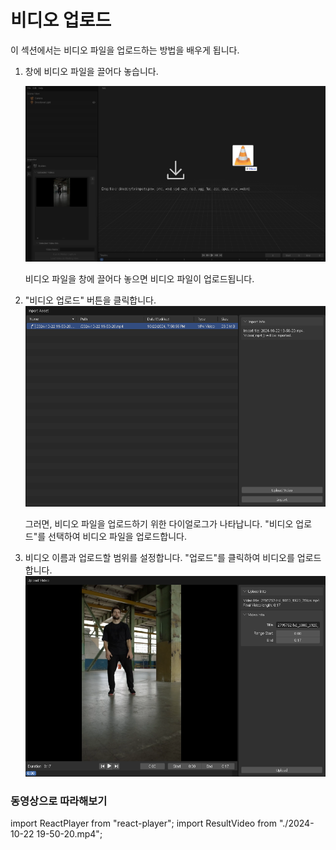 # 비디오 업로드

이 섹션에서는 비디오 파일을 업로드하는 방법을 배우게 됩니다.

1. 창에 비디오 파일을 끌어다 놓습니다.

    ![drag drop video](image.png)

    비디오 파일을 창에 끌어다 놓으면 비디오 파일이 업로드됩니다.

2. "비디오 업로드" 버튼을 클릭합니다.
    ![import dialog](image-1.png)

    그러면, 비디오 파일을 업로드하기 위한 다이얼로그가 나타납니다. "비디오 업로드"를 선택하여 비디오 파일을 업로드합니다.

3. 비디오 이름과 업로드할 범위를 설정합니다. "업로드"를 클릭하여 비디오를 업로드합니다.
    ![upload dialog](image-2.png)

### 동영상으로 따라해보기

import ReactPlayer from "react-player";
import ResultVideo from "./2024-10-22 19-50-20.mp4";

<ReactPlayer
    url={ResultVideo}
    controls={true}
    width="100%"
    height="100%"/>
